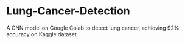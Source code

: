 # Lung-Cancer-Detection
A CNN model on Google Colab to detect lung cancer, achieving 92% accuracy on Kaggle dataset.
